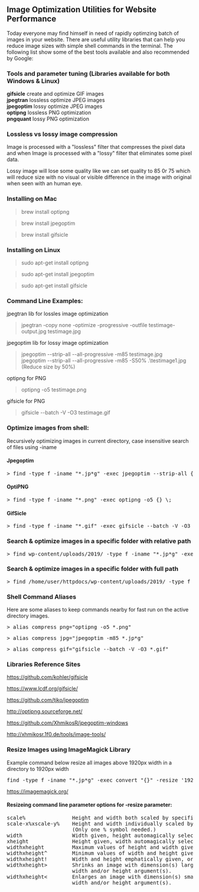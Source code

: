 ## Image Optimization Utilities for Website Performance
Today everyone may find himself in need of rapidly optimzing batch of images in your website. There are useful utility libraries that can help you reduce image sizes with simple shell commands in the terminal. The following list show some of the best tools available and also recommended by Google:

### Tools and parameter tuning (Libraries available for both Windows & Linux)

<strong>gifsicle</strong> 	create and optimize GIF images<br />
<strong>jpegtran</strong> 	lossless optimize JPEG images<br />
<strong>jpegoptim</strong>  lossy optimize JPEG images<br />
<strong>optipng</strong>    lossless PNG optimization<br />
<strong>pngquant</strong> 	lossy PNG optimization<br />

### Lossless vs lossy image compression

Image is processed with a "lossless" filter that compresses the pixel data and when Image is processed with a "lossy" filter that eliminates some pixel data.

Lossy image will lose some quality like we can set quality to 85 0r 75 which will reduce size with no visual or visible difference in the image with original when seen with an human eye.

### Installing on Mac

> brew install optipng

> brew install jpegoptim

> brew install gifsicle

### Installing on Linux

> sudo apt-get install optipng

> sudo apt-get install jpegoptim

> sudo apt-get install gifsicle

### Command Line Examples:

jpegtran lib for lossles image optimization<br />
> jpegtran -copy none -optimize -progressive -outfile testimage-output.jpg testimage.jpg

jpegoptim lib for lossy image optimization<br />
> jpegoptim --strip-all --all-progressive -m85 testimage.jpg<br />
> jpegoptim --strip-all --all-progressive -m85 -S50% .\testimage1.jpg (Reduce size by 50%)

optipng for PNG<br />
> optipng -o5 testimage.png

gifsicle for PNG<br />
> gifsicle --batch -V -O3 testimage.gif

### Optimize images from shell:
Recursively optimizing images in current directory, case insensitive search of files using -iname

#### Jpegoptim
<pre>> find -type f -iname "*.jp*g" -exec jpegoptim --strip-all {} \;</pre>

#### OptiPNG
<pre>> find -type f -iname "*.png" -exec optipng -o5 {} \;</pre>

#### GifSicle
<pre>> find -type f -iname "*.gif" -exec gifsicle --batch -V -O3 {} \;</pre>

### Search & optimize images in a specific folder with relative path
<pre>> find wp-content/uploads/2019/ -type f -iname "*.jp*g" -exec jpegoptim --strip-all {} \;</pre>

### Search & optimize images in a specific folder with full path
<pre>> find /home/user/httpdocs/wp-content/uploads/2019/ -type f -iname "*.jp*g" -exec jpegoptim --strip-all {} \;</pre>


### Shell Command Aliases
Here are some aliases to keep commands nearby for fast run on the active directory images.

<pre>> alias compress_png="optipng -o5 *.png"</pre>

<pre>> alias compress_jpg="jpegoptim -m85 *.jp*g"</pre>

<pre>> alias compress_gif="gifsicle --batch -V -O3 *.gif"</pre>

### Libraries Reference Sites

https://github.com/kohler/gifsicle

https://www.lcdf.org/gifsicle/

https://github.com/tjko/jpegoptim

http://optipng.sourceforge.net/

https://github.com/XhmikosR/jpegoptim-windows

http://xhmikosr.1f0.de/tools/image-tools/

### Resize Images using ImageMagick Library
Example command below resize all images above 1920px width in a directory to 1920px width

<pre>find -type f -iname "*.jp*g" -exec convert "{}" -resize '1920>' "{}" \;</pre>

https://imagemagick.org/

#### Resizeing command line parameter options for -resize parameter:

<pre>
scale%               Height and width both scaled by specified percentage.
scale-x%xscale-y%    Height and width individually scaled by specified percentages.
                     (Only one % symbol needed.)
width                Width given, height automagically selected to preserve aspect ratio.
xheight              Height given, width automagically selected to preserve aspect ratio.
widthxheight         Maximum values of height and width given, aspect ratio preserved.
widthxheight^        Minimum values of width and height given, aspect ratio preserved.
widthxheight!        Width and height emphatically given, original aspect ratio ignored.
widthxheight>        Shrinks an image with dimension(s) larger than the corresponding
                     width and/or height argument(s).
widthxheight<        Enlarges an image with dimension(s) smaller than the corresponding
                     width and/or height argument(s).
</pre>
